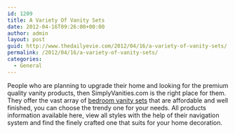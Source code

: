 ```yaml
---
id: 1209
title: A Variety Of Vanity Sets
date: 2012-04-16T09:26:00+00:00
author: admin
layout: post
guid: http://www.thedailyevie.com/2012/04/16/a-variety-of-vanity-sets/
permalink: /2012/04/16/a-variety-of-vanity-sets/
categories:
  - General
---
```

People who are planning to upgrade their home and looking for the premium quality vanity products, then SimplyVanities.com is the right place for them. They offer the vast array of [bedroom vanity sets](http://www.simplyvanities.com/bedroom-vanity-sets/278+4295098869.cfm) that are affordable and well finished, you can choose the trendy one for your needs. All products information available here, view all styles with the help of their navigation system and find the finely crafted one that suits for your home decoration.